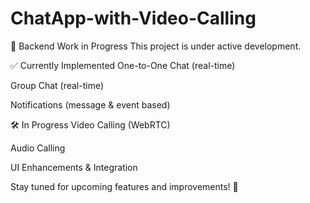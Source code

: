 # ChatApp-with-Video-Calling

🚧 Backend Work in Progress
This project is under active development.

✅ Currently Implemented
One-to-One Chat (real-time)

Group Chat (real-time)

Notifications (message & event based)

🛠 In Progress
Video Calling (WebRTC)

Audio Calling

UI Enhancements & Integration

Stay tuned for upcoming features and improvements! 🚀
